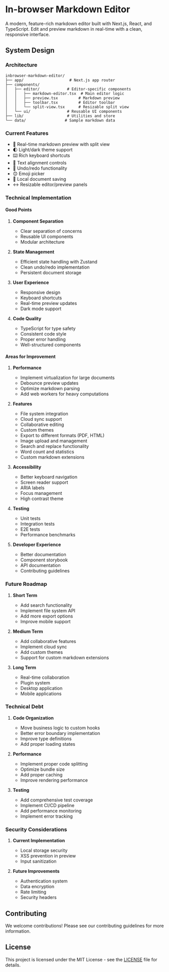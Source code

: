 # In-browser Markdown Editor

A modern, feature-rich markdown editor built with Next.js, React, and TypeScript. Edit and preview markdown in real-time with a clean, responsive interface.

## System Design

### Architecture
```
inbrowser-markdown-editor/
├── app/                    # Next.js app router
├── components/            
│   ├── editor/            # Editor-specific components
│   │   ├── markdown-editor.tsx  # Main editor logic
│   │   ├── preview.tsx         # Markdown preview
│   │   ├── toolbar.tsx         # Editor toolbar
│   │   └── split-view.tsx      # Resizable split view
│   └── ui/                # Reusable UI components
├── lib/                   # Utilities and store
└── data/                 # Sample markdown data
```

### Current Features
- 🎨 Real-time markdown preview with split view
- 🌓 Light/dark theme support
- ⌨️ Rich keyboard shortcuts
- 📝 Text alignment controls
- 🔄 Undo/redo functionality
- 😊 Emoji picker
- 💾 Local document saving
- ↔️ Resizable editor/preview panels

### Technical Implementation

#### Good Points
1. **Component Separation**
   - Clear separation of concerns
   - Reusable UI components
   - Modular architecture

2. **State Management**
   - Efficient state handling with Zustand
   - Clean undo/redo implementation
   - Persistent document storage

3. **User Experience**
   - Responsive design
   - Keyboard shortcuts
   - Real-time preview updates
   - Dark mode support

4. **Code Quality**
   - TypeScript for type safety
   - Consistent code style
   - Proper error handling
   - Well-structured components

#### Areas for Improvement

1. **Performance**
   - Implement virtualization for large documents
   - Debounce preview updates
   - Optimize markdown parsing
   - Add web workers for heavy computations

2. **Features**
   - File system integration
   - Cloud sync support
   - Collaborative editing
   - Custom themes
   - Export to different formats (PDF, HTML)
   - Image upload and management
   - Search and replace functionality
   - Word count and statistics
   - Custom markdown extensions

3. **Accessibility**
   - Better keyboard navigation
   - Screen reader support
   - ARIA labels
   - Focus management
   - High contrast theme

4. **Testing**
   - Unit tests
   - Integration tests
   - E2E tests
   - Performance benchmarks

5. **Developer Experience**
   - Better documentation
   - Component storybook
   - API documentation
   - Contributing guidelines

### Future Roadmap

1. **Short Term**
   - Add search functionality
   - Implement file system API
   - Add more export options
   - Improve mobile support

2. **Medium Term**
   - Add collaborative features
   - Implement cloud sync
   - Add custom themes
   - Support for custom markdown extensions

3. **Long Term**
   - Real-time collaboration
   - Plugin system
   - Desktop application
   - Mobile applications

### Technical Debt

1. **Code Organization**
   - Move business logic to custom hooks
   - Better error boundary implementation
   - Improve type definitions
   - Add proper loading states

2. **Performance**
   - Implement proper code splitting
   - Optimize bundle size
   - Add proper caching
   - Improve rendering performance

3. **Testing**
   - Add comprehensive test coverage
   - Implement CI/CD pipeline
   - Add performance monitoring
   - Implement error tracking

### Security Considerations

1. **Current Implementation**
   - Local storage security
   - XSS prevention in preview
   - Input sanitization

2. **Future Improvements**
   - Authentication system
   - Data encryption
   - Rate limiting
   - Security headers

## Contributing

We welcome contributions! Please see our contributing guidelines for more information.

## License

This project is licensed under the MIT License - see the [LICENSE](LICENSE) file for details.
